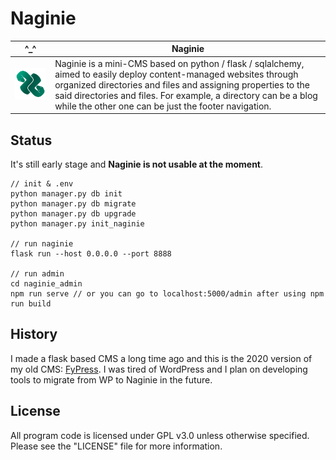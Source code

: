 # Naginie


| ^_^ | Naginie                               |
| ------------- | ------------------------------------ |
| ![Naginie](https://raw.githubusercontent.com/Fy-/Naginie/master/naginie_admin/public/img/icons/android-chrome-192x192.png) | Naginie is a mini-CMS based on python / flask / sqlalchemy, aimed to easily deploy content-managed websites through organized directories and files and assigning properties to the said directories and files. For example, a directory can be a blog while the other one can be just the footer navigation. |


## Status ##
It's still early stage and **Naginie is not usable at the moment**.


    // init & .env 
    python manager.py db init
    python manager.py db migrate
    python manager.py db upgrade
    python manager.py init_naginie 

    // run naginie
    flask run --host 0.0.0.0 --port 8888

    // run admin
    cd naginie_admin
    npm run serve // or you can go to localhost:5000/admin after using npm run build


## History ##
I made a flask based CMS a long time ago and this is the 2020 version of my old CMS: [FyPress](https://github.com/Fy-/FyPress). I was tired of WordPress and I plan on developing tools to migrate from WP to Naginie in the future.

## License
All program code is licensed under GPL v3.0 unless otherwise specified.  Please see the "LICENSE" file for more information.  
